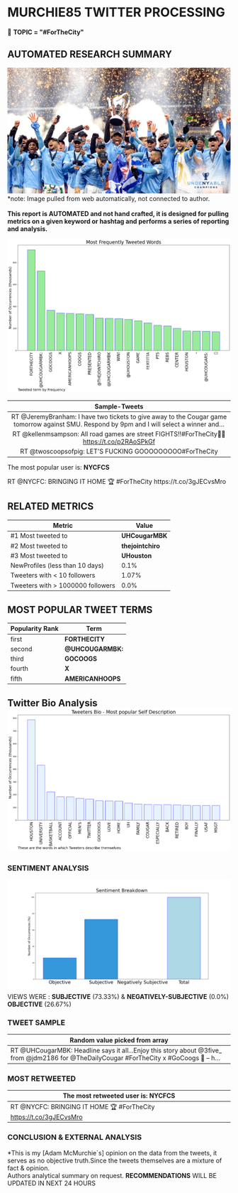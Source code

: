 # MURCHIE85 TWITTER PROCESSING 
&#x1F34E; **TOPIC = "#ForTheCity"**

## AUTOMATED RESEARCH SUMMARY

![image](assets/2022-02-27hashtagImage.png)*note: Image pulled from web automatically, not connected to author.
<br></br>
<b> This report is AUTOMATED and not hand crafted, it is designed for pulling metrics on a given keyword or hashtag and performs a series of reporting and analysis.</b>



![image](assets/2022-02-27TWEETS.png)



|                **Sample-Tweets**        |
| :-------------: |
| RT @JeremyBranham: I have two tickets to give away to the Cougar game tomorrow against SMU. Respond by 9pm and I will select a winner and… |
| RT @kellenmsampson: All road games are street FIGHTS‼️#ForTheCity🐾🐾 https://t.co/p2RAoSPkGf |
| RT @twoscoopsofpig: LET'S FUCKING GOOOOOOOOO#ForTheCity |

The most popular user is: **NYCFCS**
<div class="alert alert-block alert-danger"> RT @NYCFC: BRINGING IT HOME 🏆 #ForTheCity https://t.co/3gJECvsMro</div>

## RELATED METRICS<br>
| Metric | Value |
| ------------- | ------------- |
| #1 Most tweeted to  | **UHCougarMBK** |
| #2 Most tweeted to  | **thejointchiro** |
| #3 Most tweeted to  | **UHouston** |
| NewProfiles (less than 10 days) | 0.1%  |
| Tweeters with < 10 followers  | 1.07%|
| Tweeters with > 1000000 followers  | 0.0%  |



## MOST POPULAR TWEET TERMS 


| Popularity Rank  | Term |
| ------------- | ------------- |
| first  | **FORTHECITY**  |
| second  | **@UHCOUGARMBK:**  |
| third  | **GOCOOGS** |
| fourth  | **X**  |
| fifth  | **AMERICANHOOPS**  |


## Twitter Bio Analysis![image](assets/2022-02-27BIO.png)
### SENTIMENT ANALYSIS
![image](assets/2022-02-27sentiment.png)
VIEWS WERE : **SUBJECTIVE**  (73.33%) & **NEGATIVELY-SUBJECTIVE** (0.0%) **OBJECTIVE** (26.67%)

### TWEET SAMPLE 
| Random value picked from array |
| ------------- |
|RT @UHCougarMBK: Headline says it all...Enjoy this story about @3five_ from @jdm2186 for @TheDailyCougar #ForTheCity x #GoCoogs 🔗 – h… |

### MOST RETWEETED 

| The most retweeted user is: **NYCFCS**  |
| ------------- |
| RT @NYCFC: BRINGING IT HOME 🏆 #ForTheCity https://t.co/3gJECvsMro |

### CONCLUSION & EXTERNAL ANALYSIS

*This is my [Adam McMurchie`s] opinion on the data from the tweets, it serves as no objective truth.Since the tweets themselves are a mixture of fact & opinion.<br>
Authors analytical summary on request.
**RECOMMENDATIONS** WILL BE UPDATED IN NEXT  24 HOURS <br>